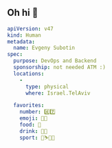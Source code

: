 ## Oh hi 👋

```yaml
apiVersion: v47
kind: Human
metadata:
  name: Evgeny Subotin
spec:
  purpose: DevOps and Backend
  sponsorship: not needed ATM :)
  locations:
    - 
      type: physical
      where: Israel.TelAviv

  favorites:
    number: 4️⃣7️⃣
    emoji: 👨‍💻
    food: 🍔
    drink: 🥃🍹
    sport: 🎿⛷️🚴🏾
```


<!--
**evgenyidf/evgenyidf** is a ✨ _special_ ✨ repository because its `README.md` (this file) appears on your GitHub profile.

Here are some ideas to get you started:

- 🔭 I’m currently working on ...
- 🌱 I’m currently learning ...
- 👯 I’m looking to collaborate on ...
- 🤔 I’m looking for help with ...
- 💬 Ask me about ...
- 📫 How to reach me: ...
- 😄 Pronouns: ...
- ⚡ Fun fact: ...
-->
